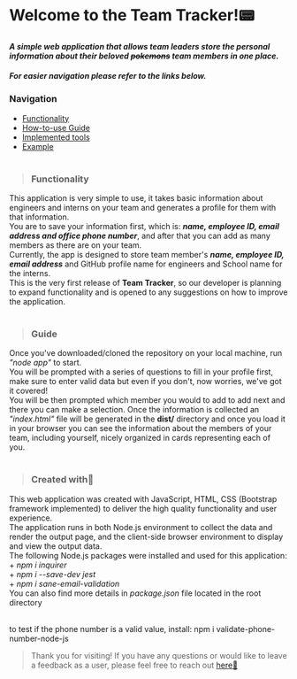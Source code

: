 # Welcome to the Team Tracker!📟
#### _A simple web application that allows team leaders store the personal information about their beloved ~~pokemons~~ team members in one place._
#### _For easier navigation please refer to the links below._
### Navigation
 
- [Functionality](#functionality)
- [How-to-use Guide](#guide)
- [Implemented tools](#created-with💌)
- [Example](#sample-page)
<br/><br/>
> ### **Functionality**
This application is very simple to use, it takes basic information about engineers and interns on your team and generates a profile for them with that information.<br>
You are to save your information first, which is: **_name, employee ID, email address and office phone number_**, and after that you can add as many members as there are on your team.<br>
Currently, the app is designed to store team member's **_name, employee ID, email address_** and GitHub profile name for engineers and School name for the interns.<br>
This is the very first release of **Team Tracker**, so our developer is planning to expand functionality and is opened to any suggestions on how to improve the application.
<br/><br/>
> ### **Guide**
Once you've downloaded/cloned the repository on your local machine, run _"node app"_ to start. <br>
You will be prompted with a series of questions to fill in your profile first, make sure to enter valid data but even if you don't, now worries, we've got it covered! <br>
You will be then prompted which member you would to add to add next and there you can make a selection.
Once the information is collected an _"index.html"_ file will be generated in the **dist/** directory and once you load it in your browser you can see the information about the members of your team, including yourself, nicely organized in cards representing each of you.
<br/><br/>
> ### **Created with💌** 
This web application was created with JavaScript, HTML, CSS (Bootstrap framework implemented) to deliver the high quality functionality and user experience.<br>
The application runs in both Node.js environment to collect the data and render the output page, and the client-side browser environment to display and view the output data.<br>
The following Node.js packages were installed and used for this application: <br>
    + _npm i inquirer_ <br>
    + _npm i --save-dev jest_ <br>
    + _npm i sane-email-validation_ <br>
You can also find more details in _package.json_ file located in the root directory
<br/><br/>

<p> 
to test if the phone number is a valid value, install:
npm i validate-phone-number-node-js

> Thank you for visiting!
If you have any questions or would like to leave a feedback as a user, please feel free to reach out [here💬](https://www.linkedin.com/in/valeriya-kim-763572204/) 